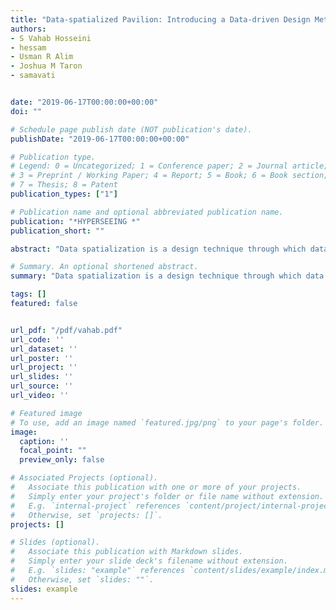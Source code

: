```yaml
---
title: "Data-spatialized Pavilion: Introducing a Data-driven Design Method based on Principles of Catoptric Anamorphosis"
authors:
- S Vahab Hosseini
- hessam
- Usman R Alim
- Joshua M Taron
- samavati


date: "2019-06-17T00:00:00+00:00"
doi: ""

# Schedule page publish date (NOT publication's date).
publishDate: "2019-06-17T00:00:00+00:00"

# Publication type.
# Legend: 0 = Uncategorized; 1 = Conference paper; 2 = Journal article;
# 3 = Preprint / Working Paper; 4 = Report; 5 = Book; 6 = Book section;
# 7 = Thesis; 8 = Patent
publication_types: ["1"]

# Publication name and optional abbreviated publication name.
publication: "*HYPERSEEING *"
publication_short: ""

abstract: "Data spatialization is a design technique through which data is used to create architectural spaces. It does not necessarily preserve the legibility of the represented data, but rather focuses on the spatial qualities that can be gained from the data. As a consequence, data in such data-driven spaces tend to be represented in abstract forms. By means of a method of spatial representation that has historically been used in art and architecture, we produce a data-spatialized architecture that preserves data legibility. This research aims to introduce a method for the design of a data-driven pavilion that represents data spatially through catoptric (mirror-assisted) anamorphosis. The major contribution lies at the underexplored intersection of data spatialization and perspectival representation, where the input data defines the physicality of the pavilion and simultaneously remains readable. In this work, a set of environmental datasets from North America–including elevation, precipitation, temperature, and population–is used to generate an anamorphic structure. The spatialized datasets can be updated by means of illuminating the components of the pavilion. Based on the result, this design methodology provides an accurate data representation in an anamorphic data-driven public space."

# Summary. An optional shortened abstract.
summary: "Data spatialization is a design technique through which data is used to create architectural spaces. It does not necessarily preserve the legibility of the represented data, but rather focuses on the spatial qualities that can be gained from the data. As a consequence, data in such data-driven spaces tend to be represented in abstract forms. By means of a method of spatial representation that has historically been used in art and architecture, we produce a data-spatialized architecture that pres..."

tags: []
featured: false


url_pdf: "/pdf/vahab.pdf"
url_code: ''
url_dataset: ''
url_poster: ''
url_project: ''
url_slides: ''
url_source: ''
url_video: ''

# Featured image
# To use, add an image named `featured.jpg/png` to your page's folder. 
image:
  caption: ''
  focal_point: ""
  preview_only: false

# Associated Projects (optional).
#   Associate this publication with one or more of your projects.
#   Simply enter your project's folder or file name without extension.
#   E.g. `internal-project` references `content/project/internal-project/index.md`.
#   Otherwise, set `projects: []`.
projects: []

# Slides (optional).
#   Associate this publication with Markdown slides.
#   Simply enter your slide deck's filename without extension.
#   E.g. `slides: "example"` references `content/slides/example/index.md`.
#   Otherwise, set `slides: ""`.
slides: example
---
```

